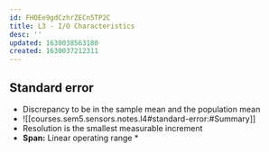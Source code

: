 ```yaml
---
id: FHOEe9gdCzhrZECn5TP2C
title: L3 - I/O Characteristics
desc: ''
updated: 1630038563180
created: 1630037212311
---
```

## Standard error
* Discrepancy to be in the sample mean and the population mean
* ![[courses.sem5.sensors.notes.l4#standard-error:#Summary]]
* Resolution is the smallest measurable increment
* **Span:** Linear operating range
  * 